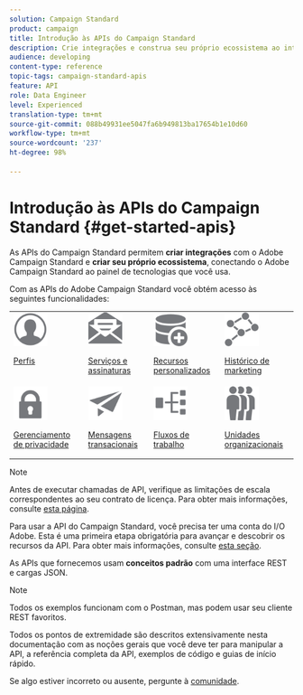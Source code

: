 ```yaml
---
solution: Campaign Standard
product: campaign
title: Introdução às APIs do Campaign Standard
description: Crie integrações e construa seu próprio ecossistema ao interligar o Campaign a um painel de tecnologias.
audience: developing
content-type: reference
topic-tags: campaign-standard-apis
feature: API
role: Data Engineer
level: Experienced
translation-type: tm+mt
source-git-commit: 088b49931ee5047fa6b949813ba17654b1e10d60
workflow-type: tm+mt
source-wordcount: '237'
ht-degree: 98%

---
```



# Introdução às APIs do Campaign Standard {#get-started-apis}

As APIs do Campaign Standard permitem **criar integrações** com o Adobe Campaign Standard e **criar seu próprio ecossistema**, conectando o Adobe Campaign Standard ao painel de tecnologias que você usa.

Com as APIs do Adobe Campaign Standard você obtém acesso às seguintes funcionalidades:

<table><tr>
 <td valign="top"><a href="../../api/using/retrieving-profiles.md"><img width="60px" alt="condições" src="assets/icon_profile.svg"/></a><p><a href="../../api/using/retrieving-profiles.md">Perfis</a></p></td>
<td valign="top"><a href="../../api/using/creating-a-service.md"><img width="60px" alt="condições" src="assets/icon_services.svg"/></a><p><a href="../../api/using/creating-a-service.md">Serviços e assinaturas</a></p></td>
<td valign="top"><a href="../../api/using/interacting-with-custom-resources.md"><img width="60px" alt="condições" src="assets/icon_customresources.svg"/></a><p><a href="../../api/using/interacting-with-custom-resources.md">Recursos personalizados</a></p></td>
<td valign="top"><a href="../../api/using/interacting-with-marketing-history.md"><img width="60px" alt="condições" src="assets/icon_marketinghistory.svg"/></a><p><a href="../../api/using/interacting-with-marketing-history.md">Histórico de marketing</a></p></td>
</tr>
<tr>
<td valign="top"><a href="../../api/using/creating-a-privacy-request.md"><img width="60px" alt="condições" src="assets/icon_privacy.svg"/></a><p><a href="../../api/using/creating-a-privacy-request.md">Gerenciamento de privacidade</a></p></td>
<td valign="top"><a href="../../api/using/managing-transactional-messages.md"><img width="60px" alt="condições" src="assets/icon_transactionalmessage.svg"/></a><p><a href="../../api/using/managing-transactional-messages.md">Mensagens transacionais</a></p></td>
<td valign="top"><a href="../../api/using/controlling-a-workflow.md"><img width="60px" alt="condições" src="assets/icon_workflows.svg"/></a><p><a href="../../api/using/controlling-a-workflow.md">Fluxos de trabalho</a></p></td>
<td valign="top"><a href="../../api/using/retrieving-an-organizational-unit.md"><img width="60px" alt="condições" src="assets/icon_units.svg"/></a><p><a href="../../api/using/retrieving-an-organizational-unit.md">Unidades organizacionais</a></p></td>
</tr></table>

>[!NOTE]
>
>Antes de executar chamadas de API, verifique as limitações de escala correspondentes ao seu contrato de licença. Para obter mais informações, consulte [esta página](https://helpx.adobe.com/legal/product-descriptions/campaign-standard.html#ITInfrastructureResourcesbyActiveProfilesTiers).

Para usar a API do Campaign Standard, você precisa ter uma conta do I/O Adobe. Esta é uma primeira etapa obrigatória para avançar e descobrir os recursos da API.
Para obter mais informações, consulte [esta seção](../../api/using/setting-up-api-access.md).

As APIs que fornecemos usam **conceitos padrão** com uma interface REST e cargas JSON.

>[!NOTE]
>
>Todos os exemplos funcionam com o Postman, mas podem usar seu cliente REST favoritos.

Todos os pontos de extremidade são descritos extensivamente nesta documentação com as noções gerais que você deve ter para manipular a API, a referência completa da API, exemplos de código e guias de início rápido.

Se algo estiver incorreto ou ausente, pergunte à [comunidade](https://experienceleaguecommunities.adobe.com/t5/adobe-campaign-standard/ct-p/adobe-campaign-standard-community).
